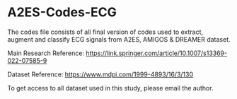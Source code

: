 # A2ES-Codes-ECG

The codes file consists of all final version of codes used to extract, augment and classify ECG signals 
from A2ES, AMIGOS & DREAMER dataset.

Main Research Reference: https://link.springer.com/article/10.1007/s13369-022-07585-9

Dataset Reference: https://www.mdpi.com/1999-4893/16/3/130

To get access to all dataset used in this study, please email the author.
